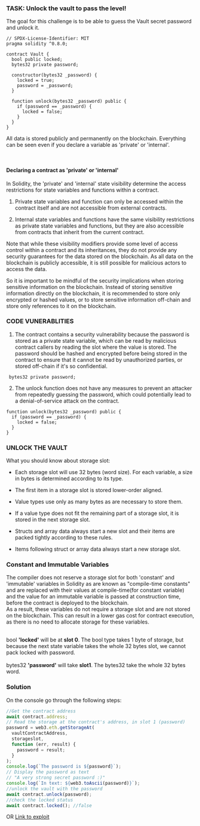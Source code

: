 ### TASK: Unlock the vault to pass the level!

The goal for this challenge is to be able to guess the Vault secret password and unlock it.

```solidity
// SPDX-License-Identifier: MIT
pragma solidity ^0.8.0;

contract Vault {
  bool public locked;
  bytes32 private password;

  constructor(bytes32 _password) {
    locked = true;
    password = _password;
  }

  function unlock(bytes32 _password) public {
    if (password == _password) {
      locked = false;
    }
  }
}
```

All data is stored publicly and permanently on the blockchain. Everything can be seen even if you declare a variable as 'private' or 'internal'.

<br/>

#### Declaring a contract as 'private' or 'internal'

In Solidity, the 'private' and 'internal' state visibility determine the access restrictions for state variables and functions within a contract.
<br/>

1. Private state variables and function can only be accessed within the contract itself and are not accessible from external contracts.

2. Internal state variables and functions have the same visibility restrictions as private state variables and functions, but they are also accessible from contracts that inherit from the current contract.
   <br/>

Note that while these visibility modifiers provide some level of access control within a contract and its inheritances, they do not provide any security guarantees for the data stored on the blockchain. As all data on the blockchain is publicly accessible, it is still possible for malicious actors to access the data.
<br/>

So it is important to be mindful of the security implications when storing sensitive information on the blockchain. Instead of storing sensitive information directly on the blockchain, it is recommended to store only encrypted or hashed values, or to store sensitive information off-chain and store only references to it on the blockchain.

### CODE VUNERABLITIES

1. The contract contains a security vulnerability because the password is stored as a private state variable, which can be read by malicious contract callers by reading the slot where the value is stored.
   The password should be hashed and encrypted before being stored in the contract to ensure that it cannot be read by unauthorized parties, or stored off-chain if it's so confidential.

```solidity
 bytes32 private password;
```

2. The unlock function does not have any measures to prevent an attacker from repeatedly guessing the password, which could potentially lead to a denial-of-service attack on the contract.

```solidity
function unlock(bytes32 _password) public {
  if (password == _password) {
    locked = false;
  }
}
```

### UNLOCK THE VAULT

What you should know about storage slot:

- Each storage slot will use 32 bytes (word size). For each variable, a size in bytes is determined according to its type.

- The first item in a storage slot is stored lower-order aligned.

- Value types use only as many bytes as are necessary to store them.

- If a value type does not fit the remaining part of a storage slot, it is stored in the next storage slot.

- Structs and array data always start a new slot and their items are packed tightly according to these rules.

- Items following struct or array data always start a new storage slot.

### Constant and Immutable Variables

The compiler does not reserve a storage slot for both 'constant' and 'immutable' variables in Solidity as are known as "compile-time constants" and are replaced with their values at compile-time(for constant variable) and the value for an immutable variable is passed at construction time, before the contract is deployed to the blockchain.
<br/>
As a result, these variables do not require a storage slot and are not stored on the blockchain. This can result in a lower gas cost for contract execution, as there is no need to allocate storage for these variables.
<br/>
<br/>

bool <b>'locked'</b> will be at <b>slot 0</b>. The bool type takes 1 byte of storage, but because the next state variable takes the whole 32 bytes slot, we cannot pack locked with password.
<br/>
<br/>
bytes32 <b>'password'</b> will take <b>slot1</b>. The bytes32 take the whole 32 bytes word.

### Solution

On the console go through the following steps:

```javascript
//Get the contract address
await contract.address;
// Read the storage at the contract's address, in slot 1 (password)
password = web3.eth.getStorageAt(
  vaultContractAddress,
  storageslot,
  function (err, result) {
    password = result;
  }
);
console.log(`The password is ${password}`);
// Display the password as text
// "A very strong secret password :)"
console.log(`In text: ${web3.toAscii(password)}`);
//unlock the vault with the password
await contract.unlock(password);
//check the locked status
await contract.locked(); //false
```

OR
[Link to exploit](https://github.com/Sayrarh/Ethernaut-Challenge-with-Foundry/blob/master/test/Vault.t.sol)
